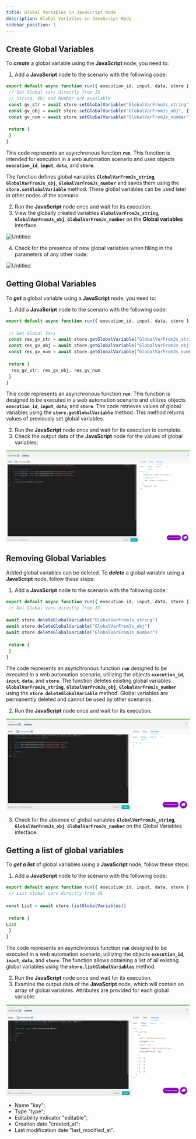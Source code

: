 ```yaml
---
title: Global Variables in JavaScript Node
description: Global Variables in JavaScript Node
sidebar_position: 1
---
```



## Сreate Global Variables

To ***create*** a global variable using the **JavaScript** node, you need to:

1. Add a **JavaScript** node to the scenario with the following code: 

```jsx
export default async function run({ execution_id, input, data, store }) {
 // Set Global vars directly from JS
 // String, Obj and Number are available
 const gv_str = await store.setGlobalVariable("GlobalVarFromJs_string", "global var string value");
 const gv_obj = await store.setGlobalVariable("GlobalVarFromJs_obj", {"key":"global var object value"});
 const gv_num = await store.setGlobalVariable("GlobalVarFromJs_number", 100);

 return {
 }
}
````

This code represents an asynchronous function **`run`**. This function is intended for execution in a web automation scenario and uses objects **`execution_id`**, **`input`**, **`data`**, and **`store`**.

The function defines global variables **`GlobalVarFromJs_string`**, **`GlobalVarFromJs_obj`**, **`GlobalVarFromJs_number`** and saves them using the **`store.setGlobalVariable`** method. These global variables can be used later in other nodes of the scenario.

2. Run the **JavaScript** node once and wait for its execution.
3. View the globally created variables **`GlobalVarFromJs_string`**, **`GlobalVarFromJs_obj`**, **`GlobalVarFromJs_number`** on the **Global variables** interface.

![Untitled](./global_variables_in_javascript_node/untitled.png)

4. Check for the presence of new global variables when filling in the parameters of any other node:

![Untitled](./global_variables_in_javascript_node/untitled_1.png)

## Getting Global Variables

To ***get*** a global variable using a **JavaScript** node, you need to:

1. Add a **JavaScript** node to the scenario with the following code:

```jsx
export default async function run({ execution_id, input, data, store }) {

 // Get Global Vars
 const res_gv_str = await store.getGlobalVariable("GlobalVarFromJs_string")
 const res_gv_obj = await store.getGlobalVariable("GlobalVarFromJs_obj")
 const res_gv_num = await store.getGlobalVariable("GlobalVarFromJs_number")

 return {
  res_gv_str, res_gv_obj, res_gv_num
 }
}
```

This code represents an asynchronous function **`run`**. This function is designed to be executed in a web automation scenario and utilizes objects **`execution_id`**, **`input`**, **`data`**, and **`store`**. The code retrieves values of global variables using the **`store.getGlobalVariable`** method. This method returns values of previously set global variables.

2. Run the **JavaScript** node once and wait for its execution to complete.
3. Check the output data of the **JavaScript** node for the values of global variables:

![Untitled](./global_variables_in_javascript_node/untitled_2.png)

## Removing Global Variables

Added global variables can be deleted.
To ***delete*** a global variable using a **JavaScript** node, follow these steps:

1. Add a **JavaScript** node to the scenario with the following code:

```jsx
export default async function run({ execution_id, input, data, store }) {
 // Del Global vars directly from JS

await store.deleteGlobalVariable("GlobalVarFromJs_string")
await store.deleteGlobalVariable("GlobalVarFromJs_obj")
await store.deleteGlobalVariable("GlobalVarFromJs_number")

 return {
 }
}
```

The code represents an asynchronous function **`run`** designed to be executed in a web automation scenario, utilizing the objects **`execution_id`**, **`input`**, **`data`**, and **`store`**. The function deletes existing global variables **`GlobalVarFromJs_string`**, **`GlobalVarFromJs_obj`**, **`GlobalVarFromJs_number`** using the **`store.deleteGlobalVariable`** method. Global variables are permanently deleted and cannot be used by other scenarios.

2. Run the **JavaScript** node once and wait for its execution.

![Untitled](./global_variables_in_javascript_node/untitled_3.png)

3. Check for the absence of global variables **`GlobalVarFromJs_string`**, **`GlobalVarFromJs_obj`**, **`GlobalVarFromJs_number`** on the Global Variables interface.

## Getting a list of global variables

To ***get a list*** of global variables using a **JavaScript** node, follow these steps:

1. Add a **JavaScript** node to the scenario with the following code:

```jsx
export default async function run({ execution_id, input, data, store }) {
 // List Global vars directly from JS

const List = await store.listGlobalVariables()

 return {
List
 }
}
```

The code represents an asynchronous function **`run`** designed to be executed in a web automation scenario, utilizing the objects **`execution_id`**, **`input`**, **`data`**, and **`store`**. The function allows obtaining a list of all existing global variables using the **`store.listGlobalVariables`** method.

2. Run the **JavaScript** node once and wait for its execution.
3. Examine the output data of the **JavaScript** node, which will contain an array of global variables. Attributes are provided for each global variable:

![Untitled](./global_variables_in_javascript_node/untitled_4.png)

* Name "key";
* Type "type";
* Editability indicator "editable";
* Creation date "created\_at";
* Last modification date "last\_modified\_at".

